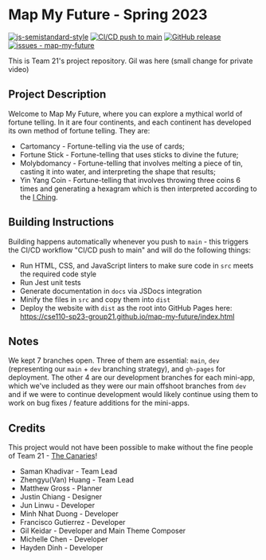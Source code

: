 #   Map My Future - Spring 2023

[![js-semistandard-style](https://img.shields.io/badge/code%20style-semistandard-brightgreen.svg)](https://github.com/standard/semistandard) 
[![CI/CD push to main](https://github.com/cse110-sp23-group21/map-my-future/workflows/CI%2FCD%20push%20to%20main/badge.svg)](https://github.com/cse110-sp23-group21/map-my-future/actions?query=workflow:"CI/CD+push+to+main")
[![GitHub release](https://img.shields.io/github/release/cse110-sp23-group21/map-my-future?include_prereleases=&sort=semver&color=blue)](https://github.com/cse110-sp23-group21/map-my-future/releases/)
[![issues - map-my-future](https://img.shields.io/github/issues/cse110-sp23-group21/map-my-future)](https://github.com/cse110-sp23-group21/map-my-future/issues)

This is Team 21's project repository. Gil was here (small change for private video)

##  Project Description

Welcome to Map My Future, where you can explore a mythical world of fortune telling. In it are four continents, and each continent has developed its own method of fortune telling. They are:
- Cartomancy - Fortune-telling via the use of cards;
- Fortune Stick - Fortune-telling that uses sticks to divine the future;
- Molybdomancy - Fortune-telling that involves melting a piece of tin, casting it into water, and interpreting the shape that results;
- Yin Yang Coin - Fortune-telling that involves throwing three coins 6 times and generating a hexagram which is then interpreted according to the [I Ching](https://en.wikipedia.org/wiki/Hexagram_(I_Ching)).

##  Building Instructions

Building happens automatically whenever you push to `main` - this triggers the CI/CD workflow "CI/CD push to main" and will do the following things:
- Run HTML, CSS, and JavaScript linters to make sure code in `src` meets the required code style
- Run Jest unit tests
- Generate documentation in `docs` via JSDocs integration
- Minify the files in `src` and copy them into `dist`
- Deploy the website with `dist` as the root into GitHub Pages here: https://cse110-sp23-group21.github.io/map-my-future/index.html

##  Notes

We kept 7 branches open. Three of them are essential: `main`, `dev` (representing our `main` + `dev` branching strategy), and `gh-pages` for deployment.
The other 4 are our development branches for each mini-app, which we've included as they were our main offshoot branches from `dev` and if we were to continue development would likely continue using them
to work on bug fixes / feature additions for the mini-apps.

##  Credits

This project would not have been possible to make without the fine people of Team 21 - [The Canaries](https://github.com/cse110-sp23-group21/cse110-sp23-group21)!

- Saman Khadivar - Team Lead
- Zhengyu(Van) Huang - Team Lead
- Matthew Gross - Planner
- Justin Chiang - Designer
- Jun Linwu - Developer
- Minh Nhat Duong - Developer
- Francisco Gutierrez - Developer
- Gil Keidar - Developer and Main Theme Composer
- Michelle Chen - Developer
- Hayden Dinh - Developer
